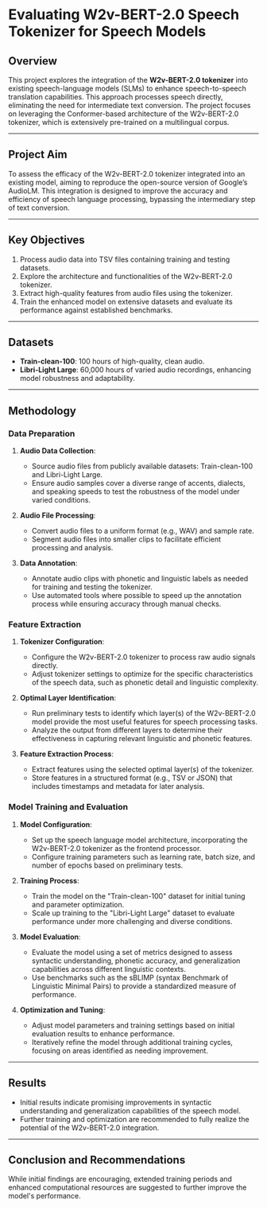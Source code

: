 # Evaluating W2v-BERT-2.0 Speech Tokenizer for Speech Models

## Overview

This project explores the integration of the **W2v-BERT-2.0 tokenizer** into existing speech-language models (SLMs) to enhance speech-to-speech translation capabilities. This approach processes speech directly, eliminating the need for intermediate text conversion. The project focuses on leveraging the Conformer-based architecture of the W2v-BERT-2.0 tokenizer, which is extensively pre-trained on a multilingual corpus.

---

## Project Aim

To assess the efficacy of the W2v-BERT-2.0 tokenizer integrated into an existing model, aiming to reproduce the open-source version of Google’s AudioLM. This integration is designed to improve the accuracy and efficiency of speech language processing, bypassing the intermediary step of text conversion.

---

## Key Objectives

1. Process audio data into TSV files containing training and testing datasets.
2. Explore the architecture and functionalities of the W2v-BERT-2.0 tokenizer.
3. Extract high-quality features from audio files using the tokenizer.
4. Train the enhanced model on extensive datasets and evaluate its performance against established benchmarks.

---

## Datasets

- **Train-clean-100**: 100 hours of high-quality, clean audio.
- **Libri-Light Large**: 60,000 hours of varied audio recordings, enhancing model robustness and adaptability.

---

## Methodology

### Data Preparation

1. **Audio Data Collection**:
   - Source audio files from publicly available datasets: Train-clean-100 and Libri-Light Large.
   - Ensure audio samples cover a diverse range of accents, dialects, and speaking speeds to test the robustness of the model under varied conditions.

2. **Audio File Processing**:
   - Convert audio files to a uniform format (e.g., WAV) and sample rate.
   - Segment audio files into smaller clips to facilitate efficient processing and analysis.

3. **Data Annotation**:
   - Annotate audio clips with phonetic and linguistic labels as needed for training and testing the tokenizer.
   - Use automated tools where possible to speed up the annotation process while ensuring accuracy through manual checks.

### Feature Extraction

1. **Tokenizer Configuration**:
   - Configure the W2v-BERT-2.0 tokenizer to process raw audio signals directly.
   - Adjust tokenizer settings to optimize for the specific characteristics of the speech data, such as phonetic detail and linguistic complexity.

2. **Optimal Layer Identification**:
   - Run preliminary tests to identify which layer(s) of the W2v-BERT-2.0 model provide the most useful features for speech processing tasks.
   - Analyze the output from different layers to determine their effectiveness in capturing relevant linguistic and phonetic features.

3. **Feature Extraction Process**:
   - Extract features using the selected optimal layer(s) of the tokenizer.
   - Store features in a structured format (e.g., TSV or JSON) that includes timestamps and metadata for later analysis.

### Model Training and Evaluation

1. **Model Configuration**:
   - Set up the speech language model architecture, incorporating the W2v-BERT-2.0 tokenizer as the frontend processor.
   - Configure training parameters such as learning rate, batch size, and number of epochs based on preliminary tests.

2. **Training Process**:
   - Train the model on the "Train-clean-100" dataset for initial tuning and parameter optimization.
   - Scale up training to the "Libri-Light Large" dataset to evaluate performance under more challenging and diverse conditions.

3. **Model Evaluation**:
   - Evaluate the model using a set of metrics designed to assess syntactic understanding, phonetic accuracy, and generalization capabilities across different linguistic contexts.
   - Use benchmarks such as the sBLIMP (syntax Benchmark of Linguistic Minimal Pairs) to provide a standardized measure of performance.

4. **Optimization and Tuning**:
   - Adjust model parameters and training settings based on initial evaluation results to enhance performance.
   - Iteratively refine the model through additional training cycles, focusing on areas identified as needing improvement.

---

## Results

- Initial results indicate promising improvements in syntactic understanding and generalization capabilities of the speech model.
- Further training and optimization are recommended to fully realize the potential of the W2v-BERT-2.0 integration.

---

## Conclusion and Recommendations

While initial findings are encouraging, extended training periods and enhanced computational resources are suggested to further improve the model's performance.
